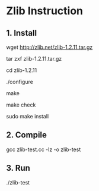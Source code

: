 

# Zlib Instruction

## 1. Install

wget http://zlib.net/zlib-1.2.11.tar.gz

tar zxf zlib-1.2.11.tar.gz

cd zlib-1.2.11

./configure

make

make check

sudo make install


## 2. Compile 

gcc zlib-test.cc -lz -o zlib-test


## 3. Run 

./zlib-test






 




 
 






